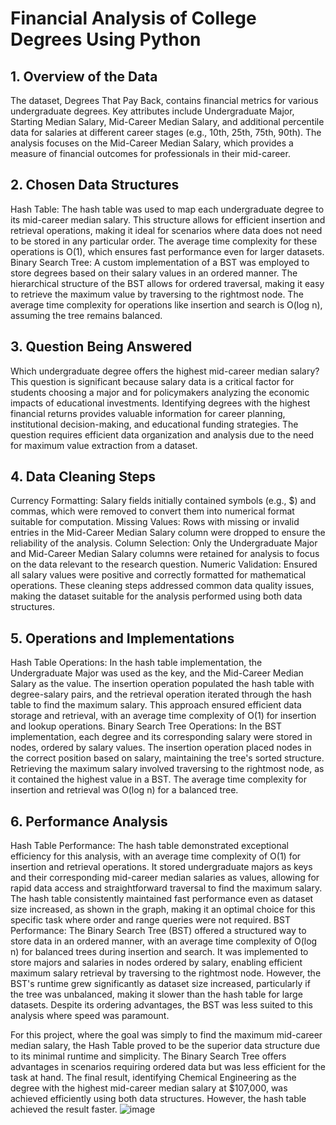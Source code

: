 # Financial Analysis of College Degrees Using Python

## 1.	Overview of the Data
The dataset, Degrees That Pay Back, contains financial metrics for various undergraduate degrees. Key attributes include Undergraduate Major, Starting Median Salary, Mid-Career Median Salary, and additional percentile data for salaries at different career stages (e.g., 10th, 25th, 75th, 90th). The analysis focuses on the Mid-Career Median Salary, which provides a measure of financial outcomes for professionals in their mid-career.

## 2.	Chosen Data Structures
Hash Table: The hash table was used to map each undergraduate degree to its mid-career median salary. This structure allows for efficient insertion and retrieval operations, making it ideal for scenarios where data does not need to be stored in any particular order. The average time complexity for these operations is O(1), which ensures fast performance even for larger datasets.
Binary Search Tree: A custom implementation of a BST was employed to store degrees based on their salary values in an ordered manner. The hierarchical structure of the BST allows for ordered traversal, making it easy to retrieve the maximum value by traversing to the rightmost node. The average time complexity for operations like insertion and search is O(log n), assuming the tree remains balanced.

## 3.	Question Being Answered
Which undergraduate degree offers the highest mid-career median salary?
This question is significant because salary data is a critical factor for students choosing a major and for policymakers analyzing the economic impacts of educational investments. Identifying degrees with the highest financial returns provides valuable information for career planning, institutional decision-making, and educational funding strategies. The question requires efficient data organization and analysis due to the need for maximum value extraction from a dataset.

## 4.	Data Cleaning Steps
Currency Formatting: Salary fields initially contained symbols (e.g., $) and commas, which were removed to convert them into numerical format suitable for computation.
Missing Values: Rows with missing or invalid entries in the Mid-Career Median Salary column were dropped to ensure the reliability of the analysis.
Column Selection: Only the Undergraduate Major and Mid-Career Median Salary columns were retained for analysis to focus on the data relevant to the research question.
Numeric Validation: Ensured all salary values were positive and correctly formatted for mathematical operations.
These cleaning steps addressed common data quality issues, making the dataset suitable for the analysis performed using both data structures.

## 5.	Operations and Implementations
Hash Table Operations: In the hash table implementation, the Undergraduate Major was used as the key, and the Mid-Career Median Salary as the value. The insertion operation populated the hash table with degree-salary pairs, and the retrieval operation iterated through the hash table to find the maximum salary. This approach ensured efficient data storage and retrieval, with an average time complexity of O(1) for insertion and lookup operations.
Binary Search Tree Operations: In the BST implementation, each degree and its corresponding salary were stored in nodes, ordered by salary values. The insertion operation placed nodes in the correct position based on salary, maintaining the tree's sorted structure. Retrieving the maximum salary involved traversing to the rightmost node, as it contained the highest value in a BST. The average time complexity for insertion and retrieval was O(log n) for a balanced tree.

## 6.	Performance Analysis
Hash Table Performance: The hash table demonstrated exceptional efficiency for this analysis, with an average time complexity of O(1) for insertion and retrieval operations. It stored undergraduate majors as keys and their corresponding mid-career median salaries as values, allowing for rapid data access and straightforward traversal to find the maximum salary. The hash table consistently maintained fast performance even as dataset size increased, as shown in the graph, making it an optimal choice for this specific task where order and range queries were not required.
BST Performance: The Binary Search Tree (BST) offered a structured way to store data in an ordered manner, with an average time complexity of O(log n) for balanced trees during insertion and search. It was implemented to store majors and salaries in nodes ordered by salary, enabling efficient maximum salary retrieval by traversing to the rightmost node. However, the BST's runtime grew significantly as dataset size increased, particularly if the tree was unbalanced, making it slower than the hash table for large datasets. Despite its ordering advantages, the BST was less suited to this analysis where speed was paramount.
 
For this project, where the goal was simply to find the maximum mid-career median salary, the Hash Table proved to be the superior data structure due to its minimal runtime and simplicity. The Binary Search Tree offers advantages in scenarios requiring ordered data but was less efficient for the task at hand. The final result, identifying Chemical Engineering as the degree with the highest mid-career median salary at $107,000, was achieved efficiently using both data structures. However, the hash table achieved the result faster. 
![image](https://github.com/user-attachments/assets/5309b7ee-a617-40e0-b14c-1b01bddc5741)
